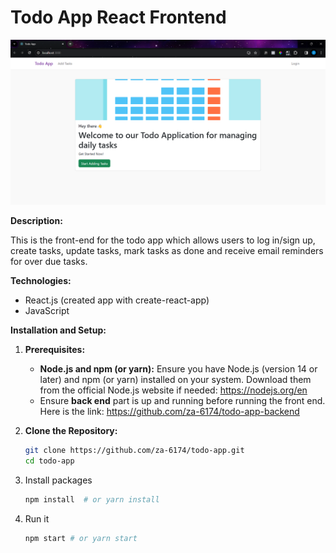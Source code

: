 # Todo App React Frontend

![alt text](https://github.com/za-6174/todo-app/blob/master/public/assets/img/Todo-APP-SS.png)

**Description:**

This is the front-end for the todo app which allows users to log in/sign up, create tasks, update tasks, mark tasks as done and receive email reminders for over due tasks. 

**Technologies:**

* React.js (created app with create-react-app)
* JavaScript

**Installation and Setup:**

1. **Prerequisites:**
   - **Node.js and npm (or yarn):** Ensure you have Node.js (version 14 or later) and npm (or yarn) installed on your system. Download them from the official Node.js website if needed: https://nodejs.org/en
   - Ensure **back end** part is up and running before running the front end. Here is the link: https://github.com/za-6174/todo-app-backend

2. **Clone the Repository:**
   ```bash
   git clone https://github.com/za-6174/todo-app.git
   cd todo-app
3. Install packages
   ```bash
   npm install  # or yarn install
4. Run it
   ```bash
   npm start # or yarn start
